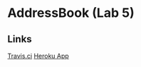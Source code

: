# AddressBook (Lab 5)
## Links
[Travis.ci](https://travis-ci.com/github/shoaibkhan17/AddressBook)
[Heroku App](https://addressbooksysc4806.herokuapp.com/)
